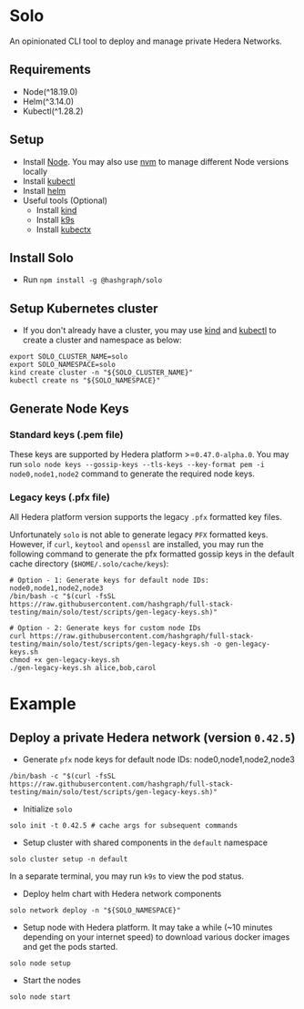 # Solo

An opinionated CLI tool to deploy and manage private Hedera Networks.

## Requirements

* Node(^18.19.0)
* Helm(^3.14.0)
* Kubectl(^1.28.2)

## Setup

* Install [Node](https://nodejs.org/en/download). You may also use [nvm](https://github.com/nvm-sh/nvm) to manage different Node versions locally
* Install [kubectl](https://kubernetes.io/docs/tasks/tools/)
* Install [helm](https://helm.sh/docs/intro/install/)
* Useful tools (Optional)
  * Install [kind](https://kind.sigs.k8s.io/)
  * Install [k9s](https://k9scli.io/)
  * Install [kubectx](https://github.com/ahmetb/kubectx)

## Install Solo

* Run `npm install -g @hashgraph/solo`

## Setup Kubernetes cluster

* If you don't already have a cluster, you may use [kind](https://kind.sigs.k8s.io/) and
  [kubectl](https://kubernetes.io/docs/tasks/tools/) to create a cluster and namespace as below:

```
export SOLO_CLUSTER_NAME=solo
export SOLO_NAMESPACE=solo
kind create cluster -n "${SOLO_CLUSTER_NAME}" 
kubectl create ns "${SOLO_NAMESPACE}" 
```

## Generate Node Keys

### Standard keys (.pem file)

These keys are supported by Hedera platform >=`0.47.0-alpha.0`.
You may run `solo node keys --gossip-keys --tls-keys --key-format pem -i node0,node1,node2` command to generate the required node keys.

### Legacy keys (.pfx file)

All Hedera platform version supports the legacy `.pfx` formatted key files.

Unfortunately `solo` is not able to generate legacy `PFX` formatted keys. However, if `curl`, `keytool` and `openssl`
are installed, you may run the following command to generate the pfx formatted gossip keys in the default
cache directory (`$HOME/.solo/cache/keys`):

```
# Option - 1: Generate keys for default node IDs: node0,node1,node2,node3
/bin/bash -c "$(curl -fsSL  https://raw.githubusercontent.com/hashgraph/full-stack-testing/main/solo/test/scripts/gen-legacy-keys.sh)"

# Option - 2: Generate keys for custom node IDs
curl https://raw.githubusercontent.com/hashgraph/full-stack-testing/main/solo/test/scripts/gen-legacy-keys.sh -o gen-legacy-keys.sh
chmod +x gen-legacy-keys.sh
./gen-legacy-keys.sh alice,bob,carol
```

# Example

## Deploy a private Hedera network (version `0.42.5`)

* Generate `pfx` node keys for default node IDs: node0,node1,node2,node3

```
/bin/bash -c "$(curl -fsSL  https://raw.githubusercontent.com/hashgraph/full-stack-testing/main/solo/test/scripts/gen-legacy-keys.sh)"
```

* Initialize `solo`

```
solo init -t 0.42.5 # cache args for subsequent commands
```

* Setup cluster with shared components in the `default` namespace

```
solo cluster setup -n default 
```

In a separate terminal, you may run `k9s` to view the pod status.

* Deploy helm chart with Hedera network components

```
solo network deploy -n "${SOLO_NAMESPACE}" 
```

* Setup node with Hedera platform. It may take a while (~10 minutes depending on your internet speed) to download
  various docker images and get the pods started.

```
solo node setup

```

* Start the nodes

```
solo node start
```
